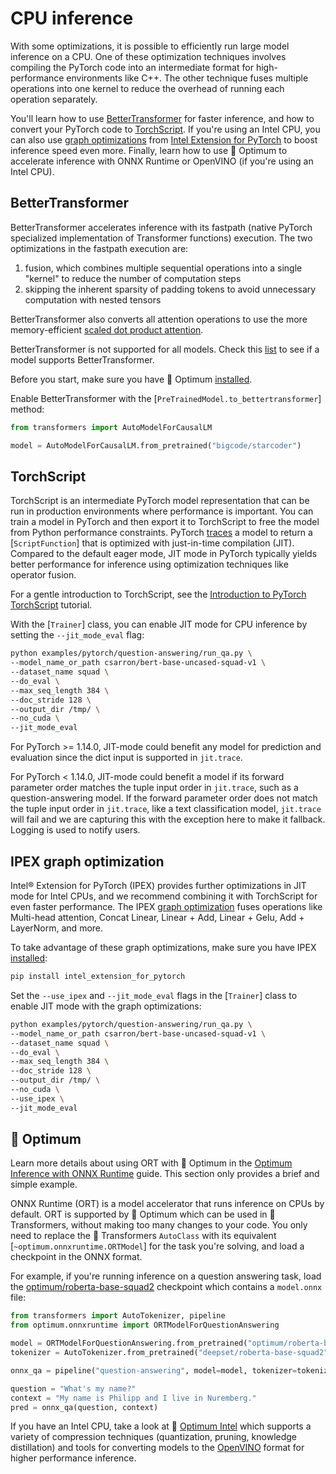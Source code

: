 <!--Copyright 2022 The HuggingFace Team. All rights reserved.

Licensed under the Apache License, Version 2.0 (the "License"); you may not use this file except in compliance with
the License. You may obtain a copy of the License at

http://www.apache.org/licenses/LICENSE-2.0

Unless required by applicable law or agreed to in writing, software distributed under the License is distributed on
an "AS IS" BASIS, WITHOUT WARRANTIES OR CONDITIONS OF ANY KIND, either express or implied. See the License for the

⚠️ Note that this file is in Markdown but contain specific syntax for our doc-builder (similar to MDX) that may not be
rendered properly in your Markdown viewer.

-->

# CPU inference

With some optimizations, it is possible to efficiently run large model inference on a CPU. One of these optimization techniques involves compiling the PyTorch code into an intermediate format for high-performance environments like C++. The other technique fuses multiple operations into one kernel to reduce the overhead of running each operation separately.

You'll learn how to use [BetterTransformer](https://pytorch.org/blog/a-better-transformer-for-fast-transformer-encoder-inference/) for faster inference, and how to convert your PyTorch code to [TorchScript](https://pytorch.org/tutorials/beginner/Intro_to_TorchScript_tutorial.html). If you're using an Intel CPU, you can also use [graph optimizations](https://intel.github.io/intel-extension-for-pytorch/cpu/latest/tutorials/features.html#graph-optimization) from [Intel Extension for PyTorch](https://intel.github.io/intel-extension-for-pytorch/cpu/latest/index.html) to boost inference speed even more. Finally, learn how to use 🤗 Optimum to accelerate inference with ONNX Runtime or OpenVINO (if you're using an Intel CPU).

## BetterTransformer

BetterTransformer accelerates inference with its fastpath (native PyTorch specialized implementation of Transformer functions) execution. The two optimizations in the fastpath execution are:

1. fusion, which combines multiple sequential operations into a single "kernel" to reduce the number of computation steps
2. skipping the inherent sparsity of padding tokens to avoid unnecessary computation with nested tensors

BetterTransformer also converts all attention operations to use the more memory-efficient [scaled dot product attention](https://pytorch.org/docs/master/generated/torch.nn.functional.scaled_dot_product_attention).

<Tip>

BetterTransformer is not supported for all models. Check this [list](https://huggingface.co/docs/optimum/bettertransformer/overview#supported-models) to see if a model supports BetterTransformer.

</Tip>

Before you start, make sure you have 🤗 Optimum [installed](https://huggingface.co/docs/optimum/installation).

Enable BetterTransformer with the [`PreTrainedModel.to_bettertransformer`] method:

```py
from transformers import AutoModelForCausalLM

model = AutoModelForCausalLM.from_pretrained("bigcode/starcoder")
```

## TorchScript

TorchScript is an intermediate PyTorch model representation that can be run in production environments where performance is important. You can train a model in PyTorch and then export it to TorchScript to free the model from Python performance constraints. PyTorch [traces](https://pytorch.org/docs/stable/generated/torch.jit.trace.html) a model to return a [`ScriptFunction`] that is optimized with just-in-time compilation (JIT). Compared to the default eager mode, JIT mode in PyTorch typically yields better performance for inference using optimization techniques like operator fusion.

For a gentle introduction to TorchScript, see the [Introduction to PyTorch TorchScript](https://pytorch.org/tutorials/beginner/Intro_to_TorchScript_tutorial.html) tutorial.

With the [`Trainer`] class, you can enable JIT mode for CPU inference by setting the `--jit_mode_eval` flag:

```bash
python examples/pytorch/question-answering/run_qa.py \
--model_name_or_path csarron/bert-base-uncased-squad-v1 \
--dataset_name squad \
--do_eval \
--max_seq_length 384 \
--doc_stride 128 \
--output_dir /tmp/ \
--no_cuda \
--jit_mode_eval
```

<Tip warning={true}>

For PyTorch >= 1.14.0, JIT-mode could benefit any model for prediction and evaluation since the dict input is supported in `jit.trace`.

For PyTorch < 1.14.0, JIT-mode could benefit a model if its forward parameter order matches the tuple input order in `jit.trace`, such as a question-answering model. If the forward parameter order does not match the tuple input order in `jit.trace`, like a text classification model, `jit.trace` will fail and we are capturing this with the exception here to make it fallback. Logging is used to notify users.

</Tip>

## IPEX graph optimization

Intel® Extension for PyTorch (IPEX) provides further optimizations in JIT mode for Intel CPUs, and we recommend combining it with TorchScript for even faster performance. The IPEX [graph optimization](https://intel.github.io/intel-extension-for-pytorch/cpu/latest/tutorials/features/graph_optimization.html) fuses operations like Multi-head attention, Concat Linear, Linear + Add, Linear + Gelu, Add + LayerNorm, and more.

To take advantage of these graph optimizations, make sure you have IPEX [installed](https://intel.github.io/intel-extension-for-pytorch/cpu/latest/tutorials/installation.html):

```bash
pip install intel_extension_for_pytorch
```

Set the `--use_ipex` and `--jit_mode_eval` flags in the [`Trainer`] class to enable JIT mode with the graph optimizations:

```bash
python examples/pytorch/question-answering/run_qa.py \
--model_name_or_path csarron/bert-base-uncased-squad-v1 \
--dataset_name squad \
--do_eval \
--max_seq_length 384 \
--doc_stride 128 \
--output_dir /tmp/ \
--no_cuda \
--use_ipex \
--jit_mode_eval
```

## 🤗 Optimum

<Tip>

Learn more details about using ORT with 🤗 Optimum in the [Optimum Inference with ONNX Runtime](https://huggingface.co/docs/optimum/onnxruntime/usage_guides/models) guide. This section only provides a brief and simple example.

</Tip>

ONNX Runtime (ORT) is a model accelerator that runs inference on CPUs by default. ORT is supported by 🤗 Optimum which can be used in 🤗 Transformers, without making too many changes to your code. You only need to replace the 🤗 Transformers `AutoClass` with its equivalent [`~optimum.onnxruntime.ORTModel`] for the task you're solving, and load a checkpoint in the ONNX format.

For example, if you're running inference on a question answering task, load the [optimum/roberta-base-squad2](https://huggingface.co/optimum/roberta-base-squad2) checkpoint which contains a `model.onnx` file:

```py
from transformers import AutoTokenizer, pipeline
from optimum.onnxruntime import ORTModelForQuestionAnswering

model = ORTModelForQuestionAnswering.from_pretrained("optimum/roberta-base-squad2")
tokenizer = AutoTokenizer.from_pretrained("deepset/roberta-base-squad2")

onnx_qa = pipeline("question-answering", model=model, tokenizer=tokenizer)

question = "What's my name?"
context = "My name is Philipp and I live in Nuremberg."
pred = onnx_qa(question, context)
```

If you have an Intel CPU, take a look at 🤗 [Optimum Intel](https://huggingface.co/docs/optimum/intel/index) which supports a variety of compression techniques (quantization, pruning, knowledge distillation) and tools for converting models to the [OpenVINO](https://huggingface.co/docs/optimum/intel/inference) format for higher performance inference.
